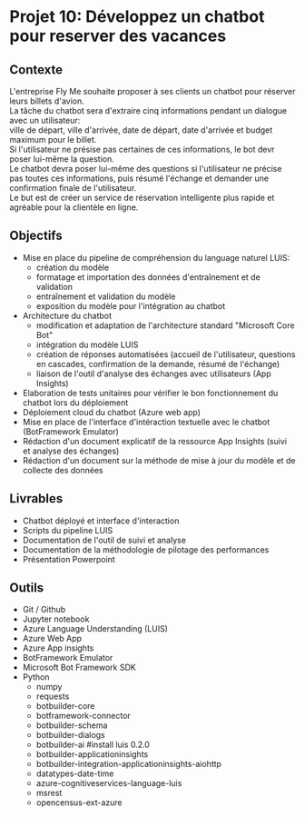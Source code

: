 # Projet 10: Développez un chatbot pour reserver des vacances 

## Contexte

L'entreprise Fly Me souhaite proposer à ses clients un chatbot pour réserver leurs billets d'avion.  
La tâche du chatbot sera d'extraire cinq informations pendant un dialogue avec un utilisateur:  
ville de départ, ville d'arrivée, date de départ, date d'arrivée et budget maximum pour le billet.  
Si l'utilisateur ne présise pas certaines de ces informations, le bot devr poser lui-même la question.  
Le chatbot devra poser lui-même des questions si l'utilisateur ne précise pas toutes ces informations, puis résumé l'échange et demander une confirmation finale de l'utilisateur.  
Le but est de créer un service de réservation intelligente plus rapide et agréable pour la clientèle en ligne.  


## Objectifs
- Mise en place du pipeline de compréhension du language naturel LUIS:
  - création du modèle
  - formatage et importation des données d'entraînement et de validation
  - entraînement et validation du modèle
  - exposition du modèle pour l'intégration au chatbot
- Architecture du chatbot
  - modification et adaptation de l'architecture standard "Microsoft Core Bot"
  - intégration du modèle LUIS
  - création de réponses automatisées (accueil de l'utilisateur, questions en cascades, confirmation de la demande, résumé de l'échange)
  - liaison de l'outil d'analyse des échanges avec utilisateurs (App Insights)
- Elaboration de tests unitaires pour vérifier le bon fonctionnement du chatbot lors du déploiement
- Déploiement cloud du chatbot (Azure web app)
- Mise en place de l'interface d'intéraction textuelle avec le chatbot (BotFramework Emulator)
- Rédaction d'un document explicatif de la ressource App Insights (suivi et analyse des échanges)
- Rédaction d'un document sur la méthode de mise à jour du modèle et de collecte des données

## Livrables
- Chatbot déployé et interface d'interaction
- Scripts du pipeline LUIS
- Documentation de l'outil de suivi et analyse
- Documentation de la méthodologie de pilotage des performances
- Présentation Powerpoint

## Outils
- Git / Github
- Jupyter notebook
- Azure Language Understanding (LUIS)
- Azure Web App
- Azure App insights
- BotFramework Emulator
- Microsoft Bot Framework SDK
- Python
  - numpy
  - requests
  - botbuilder-core
  - botframework-connector
  - botbuilder-schema
  - botbuilder-dialogs
  - botbuilder-ai #install luis 0.2.0
  - botbuilder-applicationinsights
  - botbuilder-integration-applicationinsights-aiohttp
  - datatypes-date-time
  - azure-cognitiveservices-language-luis
  - msrest
  - opencensus-ext-azure